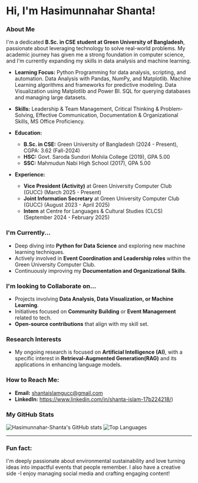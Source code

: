 # Hi, I'm Hasimunnahar Shanta!


### About Me

I'm a dedicated **B.Sc. in CSE student at Green University of Bangladesh**, passionate about leveraging technology to solve real-world problems. My academic journey has given me a strong foundation in computer science, and I'm currently expanding my skills in data analysis and machine learning.

* **Learning Focus:** Python Programming for data analysis, scripting, and automation. Data Analysis with Pandas, NumPy, and Matplotlib. Machine Learning algorithms and frameworks for predictive modeling. Data Visualization using Matplotlib and Power BI. SQL for querying databases and managing large datasets.

* **Skills:** Leadership & Team Management, Critical Thinking & Problem-Solving, Effective Communication, Documentation & Organizational Skills, MS Office Proficiency.
* **Education:**
    * **B.Sc. in CSE:** Green University of Bangladesh (2024 - Present), CGPA: 3.62 (Fall-2024) 
    * **HSC:** Govt. Saroda Sundori Mohila College (2019), GPA 5.00 
    * **SSC:** Mahmudun Nabi High School (2017), GPA 5.00 
* **Experience:**
    * **Vice President (Activity)** at Green University Computer Club (GUCC) (March 2025 - Present) 
    * **Joint Information Secretary** at Green University Computer Club (GUCC) (August 2023 - April 2025) 
    * **Intern** at Centre for Languages & Cultural Studies (CLCS) (September 2024 - February 2025) 




### I'm Currently...

* Deep diving into **Python for Data Science** and exploring new machine learning techniques.
* Actively involved in **Event Coordination and Leadership roles** within the Green University Computer Club.
* Continuously improving my **Documentation and Organizational Skills**.



### I'm looking to Collaborate on...

* Projects involving **Data Analysis, Data Visualization, or Machine Learning**.
* Initiatives focused on **Community Building** or **Event Management** related to tech.
* **Open-source contributions** that align with my skill set.
 
### Research Interests

* My ongoing research is focused on **Artificial Intelligence (AI)**, with a specific interest in **Retrieval-Augmented Generation(RAG)** and its applications in enhancing language models.

### How to Reach Me:

* **Email:** shantaislamgucc@gmail.com 
* **LinkedIn:** https://www.linkedin.com/in/shanta-islam-17b224218/)


### My GitHub Stats

![Hasimunnahar-Shanta's GitHub stats](https://github-readme-stats.vercel.app/api?username=Hasimunnahar-Shanta&show_icons=true&theme=radical)
![Top Languages](https://github-readme-stats.vercel.app/api/top-langs/?username=Hasimunnahar-Shanta&layout=compact&theme=radical)

---

### Fun fact:

I'm deeply passionate about environmental sustainability and love turning ideas into impactful events that people remember. I also have a creative side -I enjoy managing social media and crafting engaging content!
